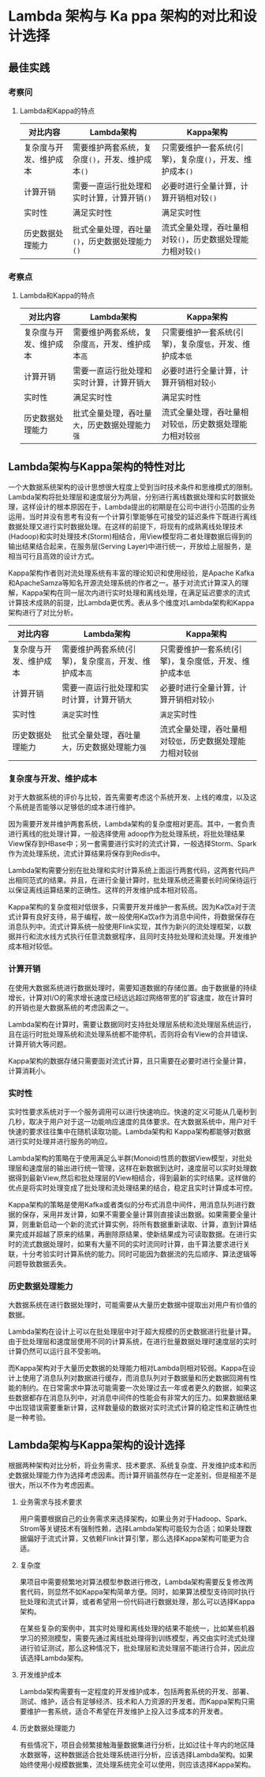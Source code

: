 # Lambda 架构与 Ka ppa 架构的对比和设计选择

## 最佳实践


### 考察问

1. Lambda和Kappa的特点

    |对比内容|Lambda架构|Kappa架构|
    | ---- | ---- | ---- |
    |复杂度与开发、维护成本|需要维护两套系统，复杂度`()`，开发、维护成本`()`|只需要维护一套系统(引擎)，复杂度`()`，开发、维护成本`()`|
    |计算开销|需要一直运行批处理和实时计算，计算开销`()`|必要时进行全量计算，计算开销相对较`()`|
    |实时性|满足实时性|满足实时性|
    |历史数据处理能力|批式全量处理，吞吐量`()`，历史数据处理能力`()`|流式全量处理，吞吐量相对较`()`，历史数据处理能力相对较`()`|




### 考察点

1. Lambda和Kappa的特点

    |对比内容|Lambda架构|Kappa架构|
    | ---- | ---- | ---- |
    |复杂度与开发、维护成本|需要维护两套系统，复杂度`高`，开发、维护成本`高`|只需要维护一套系统(引擎)，复杂度`低`，开发、维护成本`低`|
    |计算开销|需要一直运行批处理和实时计算，计算开销`大`|必要时进行全量计算，计算开销相对较`小`|
    |实时性|满足实时性|满足实时性|
    |历史数据处理能力|批式全量处理，吞吐量`大`，历史数据处理能力`强`|流式全量处理，吞吐量相对较`低`，历史数据处理能力相对较`弱`|







## Lambda架构与Kappa架构的特性对比

一个大数据系统架构的设计思想很大程度上受到当时技术条件和思维模式的限制。Lambda架构将批处理层和速度层分为两层，分别进行离线数据处理和实时数据处理，这样设计的根本原因在于，Lambda提出的初期是在公司中进行小范围的业务运用，当时并没有思考有没有一个计算引擎能够在可接受的延迟条件下既进行离线数据处理又进行实时数据处理。在这样的前提下，将现有的成熟离线处理技术(Hadoop)和实时处理技术(Storm)相结合，用View模型将二者处理数据后得到的输出结果结合起来，在服务层(Serving Layer)中进行统一，开放给上层服务，是相当可行且高效的设计方式。


Kappa架构作者则对流处理系统有丰富的理论知识和使用经验，是Apache Kafka和ApacheSamza等知名开源流处理系统的作者之一。基于对流式计算深入的理解，Kappa架构在同一层次内进行实时处理和离线处理，在满足延迟要求的流式计算技术成熟的前提，比Lambda更优秀。表从多个维度对Lambda架构和Kappa架构进行了对比分析。

|对比内容|Lambda架构|Kappa架构|
| ---- | ---- | ---- |
|复杂度与开发、维护成本|需要维护两套系统(引擎)，复杂度`高`，开发、维护成本`高`|只需要维护一套系统(引擎)，复杂度低，开发、维护成本`低`|
|计算开销|需要一直运行批处理和实时计算，计算开销`大`|必要时进行全量计算，计算开销相对较`小`|
|实时性|`满足`实时性|`满足`实时性|
|历史数据处理能力|批式全量处理，吞吐量`大`，历史数据处理能力`强`|流式全量处理，吞吐量相对较`低`，历史数据处理能力相对较`弱`|



### 复杂度与开发、维护成本

对于大数据系统的评价与比较，首先需要考虑这个系统开发、上线的难度，以及这个系统是否能够以足够低的成本进行维护。

因为需要开发并维护两套系统，Lambda架构的复杂度相对更高。其中，一套负责进行离线的批处理计算，一般选择使用 adoop作为批处理系统，将批处理结果View保存到HBase中；另一套需要进行实时的流式计算，一般选择Storm、Spark作为流处理系统，流式计算结果将保存到Redis中。

Lambda架构需要分别在批处理和实时计算系统上面运行两套代码，这两套代码产出相同范式的结果。并且，在进行全量计算时，批处理系统还需要长时间保待运行以保证离线运算结果的正确性。这样的开发维护成本相对较高。

Kappa架构的复杂度相对低很多，只需要开发并维护一套系统。因为Ka饮a对于流式计算有良好支待，易于编程，故一般使用Ka饮a作为消息中间件，将数据保存在消息队列中。流式计算系统一般使用Flink实现，其作为新兴的流处理框架，以数据并行和流水线方式执行任意流数据程序，且同时支持批处理和流处理。开发维护成本相对较低。

### 计算开销

在使用大数据系统进行数据处理时，需要知道数据的存储位置。由于数据量的持续增长，计算对I/O的需求增长速度已经远远超过网络带宽的扩容速度，故在计算时的开销也是大数据系统的考虑因素之一。

Lambda架构在计算时，需要让数据同时支持批处理层系统和流处理层系统运行，且在运行时批处理系统和流处理系统都不能停机，否则将会有View的合并错误、计算开销大等问题。

Kappa架构的数据存储只需要面对流式计算，且只需要在必要时进行全量计算，计算消耗小。

### 实时性

实时性要求系统对于一个服务调用可以进行快速响应。快速的定义可能从几毫秒到几秒，取决于用户对于这一功能响应速度的具体要求。在大数据系统中，用户对千快速的要求往往集中在随机读取功能。Lambda架构和 Kappa架构都能够对数据进行实时处理并进行服务的响应。

Lambda架构的策略在于使用满足么半群(Monoid)性质的数据View模型，对批处理层和速度层的输出进行统一管理，这样在新数据到达时，速度层可以实时处理数据得到最新View,然后和批处理层的View相结合，得到最新的实时结果。这样做的优点是将实时处理变成了批处理和流处理结果的结合，稳定且实时计算成本可控。

Kappa架构的策略是使用Kafka或者类似的分布式消息中间件，用消息队列进行数据的保存，采用并发计算，如果不需要全量计算则直接读出数据。如果需要全量计算，则重新启动一个新的流式计算实例，将所有数据重新读取、计算，直到计算结果完成并超越了原来的结果，再删除原结果，使新结果成为可读取数据。在进行实时的流式数据处理时，如果有大量不同的实时流同时计算，由千算法要求进行关联，十分考验实时计算系统的能力。同时可能因为数据流的先后顺序、算法逻辑等问题导致数据丢失。


### 历史数据处理能力

大数据系统在进行数据处理时，可能需要从大量历史数据中提取出对用户有价值的数据。

Lambda架构在设计上可以在批处理层中对于超大规模的历史数据进行批量计算。由于批处理层和速度层使用不同的计算系统，在进行批量数据处理时速度层的实时计算仍然可以运行且不受影响。

而Kappa架构对于大量历史数据的处理能力相对Lambda则相对较弱。Kappa在设计上使用了消息队列对数据进行缓存，而消息队列对于数据量和历史数据回溯有性能的制约。在日常需求中算法可能需要一次处理过去一年或者更久的数据，如果这些数据都存在消息队列中，对消息中间件的性能会有非常大的压力。如果数据结果中出现错误需要重新计算，这样数量级的数据对实时流式计算的稳定性和正确性也是一种考验。

## Lambda架构与Kappa架构的设计选择

根据两种架构对比分析，将业务需求、技术要求、系统复杂度、开发维护成本和历史数据处理能力作为选择考虑因素。而计算开销虽然存在一定差别，但是相差不是很大，所以不作为考虑因素。

1. 业务需求与技术要求

    用户需要根据自己的业务需求来选择架构，如果业务对于Hadoop、Spark、Strom等关键技术有强制性赖，选择Lambda架构可能较为合适；如果处理数据偏好于流式计算，又依赖Flink计算引擎，那么选择Kappa架构可能更为合适。

2. 复杂度
    
    果项目中需要频繁地对算法模型参数进行修改，Lambda架构需要反复修改两套代码，则显然不如Kappa架构简单方便。同时，如果算法模型支待同时执行批处理和流式计算，或者希望用一份代码进行数据处理，那么可以选择Kappa架构。
    
    在某些复杂的案例中，其实时处理和离线处理的结果不能统一，比如某些机器学习的预测模型，需要先通过离线批处理得到训练模型，再交由实时流式处理进行验证测试，那么这种情况下，批处理层和流处理层不能进行合并，因此应该选择Lambda架构。

3. 开发维护成本

    Lambda架构需要有一定程度的开发维护成本，包括两套系统的开发、部署、测试、维护，适合有足够经济、技术和人力资源的开发者。而Kappa架构只需要维护一套系统，适合不希望在开发维护上投入过多成本的开发者。

4. 历史数据处理能力

    有些情况下，项目会频繁接触海量数据集进行分析，比如过往十年内的地区降水数据等，这种数据适合批处理系统进行分析，应该选择Lambda架构。如果始终使用小规模数据集，流处理系统完全可以使用，则应该选择Kappa架构。

















































